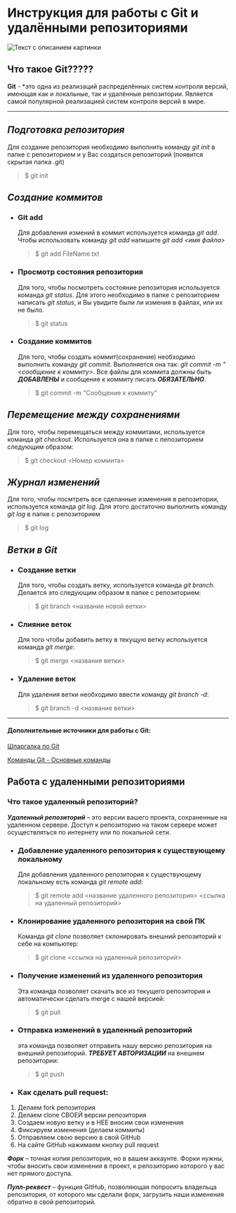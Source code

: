 # Инструкция для работы с Git и удалёнными репозиториями

![Текст с описанием картинки](C:/Users/77079/Pictures/images.png "Система контроля версий Git")


## Что такое Git?????

**Git** - *это одна из реализаций распределённых систем контроля версий, имеющая как и локальные, так и удалённые репозитории. Является самой популярной реализацией систем контроля версий в мире.

---

## *Подготовка репозитория*
Для создание репозитория необходимо выполнить команду *git init*  в папке с репозиторием и у Вас создаться репозиторий (появится скрытая папка .git)
> $ git init

## *Создание коммитов*

* ### Git add
    Для добавления измений в коммит используется команда *git add*. Чтобы использовать команду *git add* напишите *git add <имя файла>*
    > $ git add FileName.txt

* ### Просмотр состояния репозитория
    Для того, чтобы посмотреть состояние репозитория используется команда *git status*. Для этого необходимо в папке с репозиторием написать *git status*, и Вы увидите были ли измения в файлах, или их не было.
    > $ git status

* ### Создание коммитов
    Для того, чтобы создать коммит(сохранение) необходимо выполнить команду *git commit*. Выполняется она так: *git commit -m "<сообщение к коммиту>*. Все файлы для коммита должны быть ***ДОБАВЛЕНЫ*** и сообщение к коммиту писать ***ОБЯЗАТЕЛЬНО***.
    > $ git commit -m "Сообщение к коммиту"

## *Перемещение между сохранениями*
Для того, чтобы перемещаться между коммитами, используется команда *git checkout*. Используется она в папке с пепозиторием следующим образом:
> $ git checkout <Номер коммита>

## *Журнал изменений*
Для того, чтобы посмтреть все сделанные изменения в репозитории, используется команда *git log*. Для этого достаточно выполнить команду *git log* в папке с репозиторием
> $ git log

## *Ветки в Git*

* ### Создание ветки

    Для того, чтобы создать ветку, используется команда *git branch*. Делается это следующим образом в папке с репозиторием: 
    > $ git branch <название новой ветки>

* ### Слияние веток

    Для того чтобы добавить ветку в текущую ветку используется команда *git merge*: 
    > $ git merge <название ветки>

* ### Удаление веток
    Для удаления ветки необходимо ввести команду *git branch -d*:
    > $ git branch -d <название ветки>

***
#### Дополнительные источники для работы с Git:
[Шпаргалка по Git](https://proglib.io/p/git-cheatsheet)

[Команды Git - Основные команды](https://git-scm.com/book/ru/v2/%D0%9F%D1%80%D0%B8%D0%BB%D0%BE%D0%B6%D0%B5%D0%BD%D0%B8%D0%B5-C%3A-%D0%9A%D0%BE%D0%BC%D0%B0%D0%BD%D0%B4%D1%8B-Git-%D0%9E%D1%81%D0%BD%D0%BE%D0%B2%D0%BD%D1%8B%D0%B5-%D0%BA%D0%BE%D0%BC%D0%B0%D0%BD%D0%B4%D1%8B)

## Работа с удаленными репозиториями

### Что такое удаленный репозиторий?

***Удаленный репозиторий*** – это версии вашего проекта, сохраненные на удаленном сервере. Доступ к репозиторию на таком сервере может осуществляться по интернету или по локальной сети.


* ### Добавление удаленного репозитория к существующему локальному 

    Для добавления удаленного репозитория к существующему локальному есть команда *git remote add*:
    >$ git remote add <название удаленного репозитория> <ссылка на удаленный репозиторий>

* ### Клонирование удаленного репозитория на свой ПК

    Команда *git clone* позволяет склонировать внешний репозиторий к себе на компьютер:
    >$ git clone <ссылка на удаленный репозиторий>

* ### Получение изменений из удаленного репозитория

    Эта команда позволяет скачать все из текущего репозитория и автоматически сделать merge с нашей версией:
    >$ git pull

* ### Отправка изменений в удаленный репозиторий

    эта команда позволяет отправить нашу версию репозитория на внешний репозиторий. ***ТРЕБУЕТ АВТОРИЗАЦИИ*** на внешнем репозитории:
    >$ git push

* ### Как сделать pull request:
1. Делаем fork репозитория
2. Делаем clone СВОЕЙ версии репозитория
3. Создаем новую ветку и в НЕЕ вносим свои изменения
4. Фиксируем изменения (делаем коммиты)
5. Отправляем свою версию в свой GitHub
6. На сайте GitHub нажимаем кнопку pull request

***Форк*** – точная копия репозитория, но в вашем аккаунте. Форки нужны, чтобы вносить свои изменения в проект, к репозиторию которого у вас нет прямого доступа.

***Пулл-реквест*** – функция GitHub, позволяющая попросить владельца репозитория, от которого мы сделали форк, загрузить наши изменения обратно в свой репозиторий.